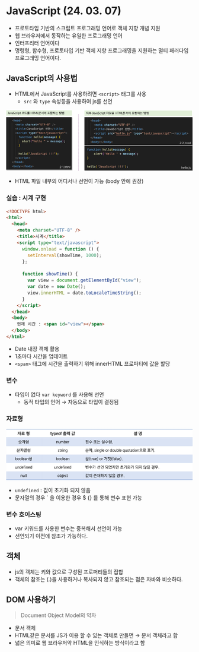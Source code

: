 # JavaScript (24. 03. 07)

- 프로토타입 기반의 스크립트 프로그래밍 언어로 객체 지향 개념 지원
- 웹 브라우저에서 동작하는 유일한 프로그래밍 언어
- 인터프리터 언어이다
- 명령형, 함수형, 프로토타입 기반 객체 지향 프로그래밍을 지원하는 멀티 패러다임 프로그래밍 언어이다.

## JavaScript의 사용법

- HTML에서 JavaScript를 사용하려면 `<script>` 태그를 사용
    - `src` 와 `type` 속성등을 사용하여 js를 선언

![Untitled](JavaScript%20(24%2003%2007)%201a1f5b5696aa4185825d6ba0a877097e/Untitled.png)

- HTML 파일 내부의 어디서나 선언이 가능 (body 안에 권장)

### 실습 : 시계 구현

```html
<!DOCTYPE html>
<html>
  <head>
    <meta charset="UTF-8" />
    <title>시계</title>
    <script type="text/javascript">
      window.onload = function () {
        setInterval(showTime, 1000);
      };

      function showTime() {
        var view = document.getElementById("view");
        var date = new Date();
        view.innerHTML = date.toLocaleTimeString();
      }
    </script>
  </head>
  <body>
    현재 시간 : <span id="view"></span>
  </body>
</html>

```

- Date 내장 객체 활용
- 1초마다 시간을 업데이트
- `<span>` 태그에 시간을 출력하기 위해 innerHTML 프로퍼티에 값을 할당

### 변수

- 타입이 없다 `var keyword` 를 사용해 선언
    - 동적 타입의 언어 → 자동으로 타입이 결정됨

### 자료형

![Untitled](JavaScript%20(24%2003%2007)%201a1f5b5696aa4185825d6ba0a877097e/Untitled%201.png)

- `undefined` : 값이 초기화 되지 않음
- 문자열의 경우 ` 을 이용한 경우 $ {} 를 통해 변수 표현 가능

### 변수 호이스팅

- var 키워드를 사용한 변수는 중복해서 선언이 가능
- 선언되기 이전에 참조가 가능하다.

## 객체

- js의 객체는 키와 값으로 구성된 프로퍼티들의 집합
- 객체의 참조는 (.)을 사용하거나 복사되지 않고 참조되는 점은 자바와 비슷하다.

## DOM 사용하기

> Document Object Model의 약자
> 
- 문서 객체
- HTML같은 문서를 JS가 이용 할 수 있는 객체로 만들면 → 문서 객체라고 함
- 넓은 의미로 웹 브라우저악 HTML을 인식하는 방식이라고 함